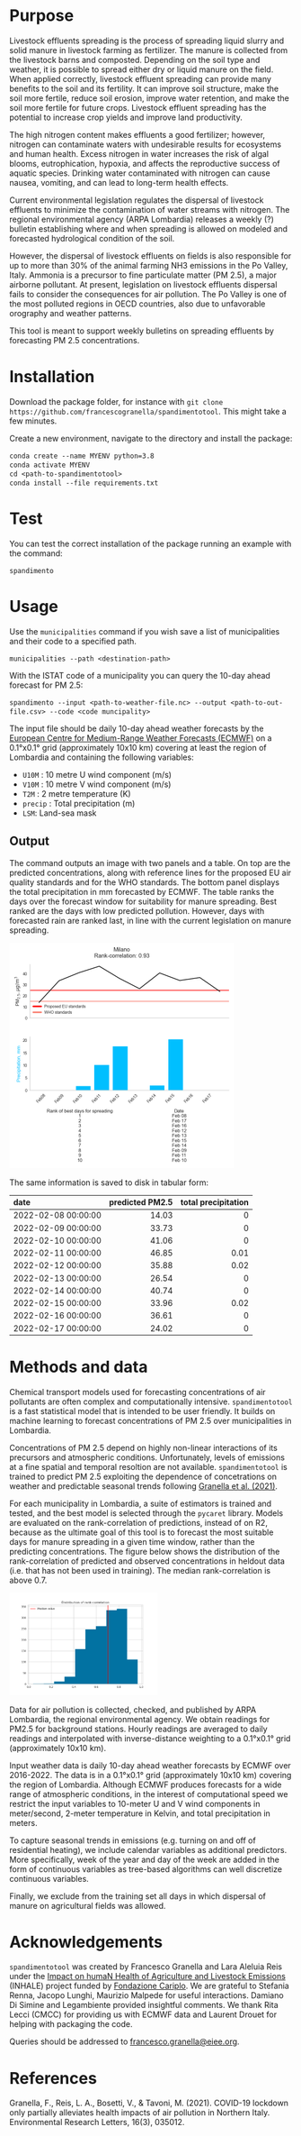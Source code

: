 # Purpose
Livestock effluents spreading is the process of spreading liquid slurry and solid manure in livestock farming as fertilizer.  The manure is collected from the livestock barns and composted. Depending on the soil type and weather, it is possible to spread either dry or liquid manure on the field. When applied correctly, livestock effluent spreading can provide many benefits to the soil and its fertility. It can improve soil structure, make the soil more fertile, reduce soil erosion, improve water retention, and make the soil more fertile for future crops. Livestock effluent spreading has the potential to increase crop yields and improve land productivity.

The high nitrogen content makes effluents a good fertilizer; however, nitrogen can contaminate waters with undesirable results for ecosystems and human health. Excess nitrogen in water increases the risk of algal blooms, eutrophication, hypoxia, and affects the reproductive success of aquatic species. Drinking water contaminated with nitrogen can cause nausea, vomiting, and can lead to long-term health effects.

Current environmental legislation regulates the dispersal of livestock effluents to minimize the contamination of water streams with nitrogen. The regional environmental agency (ARPA Lombardia) releases a weekly (?) bulletin establishing where and when spreading is allowed on modeled and forecasted hydrological condition of the soil.

However, the dispersal of livestock effluents on fields is also responsible for up to more than 30% of the animal farming NH3 emissions in the Po Valley, Italy. Ammonia is a precursor to fine particulate matter (PM 2.5), a major airborne pollutant. At present, legislation on livestock effluents dispersal fails to consider the consequences for air pollution. The Po Valley is one of the most polluted regions in OECD countries, also due to unfavorable orography and weather patterns.

This tool is meant to support weekly bulletins on spreading effluents by forecasting PM 2.5 concentrations.

# Installation 
Download the package folder, for instance with `git clone https://github.com/francescogranella/spandimentotool`. This might take a few minutes.

Create a new environment, navigate to the directory and install the package:

```
conda create --name MYENV python=3.8
conda activate MYENV
cd <path-to-spandimentotool>
conda install --file requirements.txt
```
# Test
You can test the correct installation of the package running an example with the command:

```
spandimento
```
# Usage
Use the `municipalities` command if you wish save a list of municipalities and their code to a specified path.

```
municipalities --path <destination-path>
```

With the ISTAT code of a municipality you can query the 10-day ahead forecast for PM 2.5:
```
spandimento --input <path-to-weather-file.nc> --output <path-to-out-file.csv> --code <code muncipality>
```

The input file should be daily 10-day ahead weather forecasts by the [European Centre for Medium-Range Weather Forecasts (ECMWF)](https://www.ecmwf.int/en/forecasts) 
on a 0.1°x0.1° grid (approximately 10x10 km) covering at least the region of Lombardia and containing the following variables:

+ `U10M` : 10 metre U wind component  (m/s)
+ `V10M` : 10 metre V wind component (m/s)
+ `T2M` : 2 metre temperature (K) 
+ `precip` : Total precipitation (m)
+ `LSM`: Land-sea mask


## Output

The command outputs an image with two panels and a table. On top are the predicted concentrations, along with reference lines for the proposed EU air quality standards and for the WHO standards.
The bottom panel displays the total precipitation in mm forecasted by ECMWF. 
The table ranks the days over the forecast window for suitability for manure spreading. 
Best ranked are the days with low predicted pollution. However, days with forecasted rain are ranked last, in line with the current legislation on manure spreading. 

<img src="img/example.png" style="zoom:50%;" />

The same information is saved to disk in tabular form:

| date                |   predicted PM2.5 |   total precipitation |
|:--------------------|------------------:|----------------------:|
| 2022-02-08 00:00:00 |             14.03 |                  0    |
| 2022-02-09 00:00:00 |             33.73 |                  0    |
| 2022-02-10 00:00:00 |             41.06 |                  0    |
| 2022-02-11 00:00:00 |             46.85 |                  0.01 |
| 2022-02-12 00:00:00 |             35.88 |                  0.02 |
| 2022-02-13 00:00:00 |             26.54 |                  0    |
| 2022-02-14 00:00:00 |             40.74 |                  0    |
| 2022-02-15 00:00:00 |             33.96 |                  0.02 |
| 2022-02-16 00:00:00 |             36.61 |                  0    |
| 2022-02-17 00:00:00 |             24.02 |                  0    |

# Methods and data
Chemical transport models used for forecasting concentrations of air pollutants are often complex and computationally intensive. `spandimentotool` is a fast statistical model that is intended to be user friendly. It builds on machine learning to forecast concentrations of PM 2.5 over municipalities in Lombardia. 

Concentrations of PM 2.5 depend on highly non-linear interactions of its precursors and atmospheric conditions. Unfortunately, levels of emissions at a fine spatial and temporal resoltion are not available. `spandimentotool` is trained to predict PM 2.5 exploiting the dependence of concetrations on weather and predictable seasonal trends following [Granella et al. (2021)](https://iopscience.iop.org/article/10.1088/1748-9326/abd3d2). 

For each municipality in Lombardia, a suite of estimators is trained and tested, and the best model is selected through the `pycaret` library. Models are evaluated on the rank-correlation of predictions, instead of on R2, because as the ultimate goal of this tool is to forecast the most suitable days for manure spreading in a given time window, rather than the predicting concentrations. The figure below shows the distribution of the rank-correlation of predicted and observed concentrations in heldout data (i.e. that has not been used in training). The median rank-correlation is above 0.7.

<img src="img/rankcorr_hist.png" style="zoom:33%;" />

Data for air pollution is collected, checked, and published by ARPA Lombardia, the regional environmental agency. We obtain readings for PM2.5 for background stations. Hourly readings are averaged to daily readings and interpolated with inverse-distance weighting to a 0.1°x0.1° grid (approximately 10x10 km).

Input weather data is daily 10-day ahead weather forecasts by ECMWF over 2016-2022. The data is in a 0.1°x0.1° grid (approximately 10x10 km) covering the region of Lombardia. Although ECMWF produces forecasts for a wide range of atmospheric conditions, in the interest of computational speed we restrict the input variables to 10-meter U and V wind components in meter/second, 2-meter temperature in Kelvin, and total precipitation in meters.

To capture seasonal trends in emissions (e.g. turning on and off of residential heating), we include calendar variables as additional predictors. More specifically, week of the year and day of the week are added in the form of continuous variables as tree-based algorithms can well discretize continuous variables.

Finally, we exclude from the training set all days in which dispersal of manure on agricultural fields was allowed. 

# Acknowledgements

`spandimentotool` was created by Francesco Granella and Lara Aleluia Reis under the [Impact on humaN Health of Agriculture and Livestock Emissions](https://www.eiee.org/project/inhale/) (INHALE) project funded by [Fondazione Cariplo](https://www.fondazionecariplo.it/it/index.html).  We are grateful to Stefania Renna, Jacopo Lunghi, Maurizio Malpede for useful interactions. Damiano Di Simine and Legambiente provided insightful comments. We thank Rita Lecci (CMCC) for providing us with ECMWF data and Laurent Drouet for helping with packaging the code.

Queries should be addressed to francesco.granella@eiee.org.

# References
Granella, F., Reis, L. A., Bosetti, V., & Tavoni, M. (2021). COVID-19 lockdown only partially alleviates health impacts of air pollution in Northern Italy. Environmental Research Letters, 16(3), 035012.